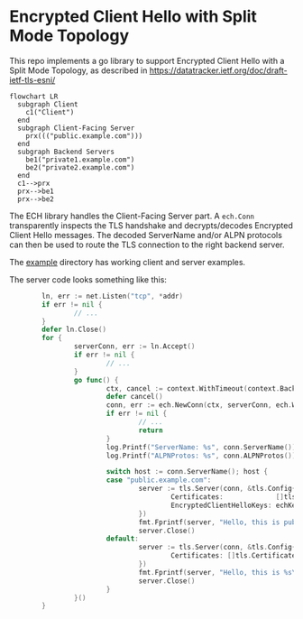 # Encrypted Client Hello with Split Mode Topology

This repo implements a go library to support Encrypted Client Hello with a Split Mode Topology, as described in https://datatracker.ietf.org/doc/draft-ietf-tls-esni/

```mermaid
flowchart LR
  subgraph Client
    c1("Client")
  end
  subgraph Client-Facing Server
    prx((("public.example.com")))
  end
  subgraph Backend Servers
    be1("private1.example.com")
    be2("private2.example.com")
  end
  c1-->prx
  prx-->be1
  prx-->be2
```

The ECH library handles the Client-Facing Server part. A `ech.Conn` transparently inspects the TLS handshake and decrypts/decodes Encrypted Client Hello messages. The decoded ServerName and/or ALPN protocols can then be used to route the TLS connection to the right backend server.

The [example](https://github.com/c2FmZQ/ech/tree/main/example) directory has working client and server examples.

The server code looks something like this:
```go
        ln, err := net.Listen("tcp", *addr)
        if err != nil {
                // ...
        }
        defer ln.Close()
        for {
                serverConn, err := ln.Accept()
                if err != nil {
                        // ...
                }
                go func() {
                        ctx, cancel := context.WithTimeout(context.Background(), 5*time.Second)
                        defer cancel()
                        conn, err := ech.NewConn(ctx, serverConn, ech.WithKeys(echKeys))
                        if err != nil {
                                // ...
                                return
                        }
                        log.Printf("ServerName: %s", conn.ServerName())
                        log.Printf("ALPNProtos: %s", conn.ALPNProtos())

                        switch host := conn.ServerName(); host {
                        case "public.example.com":
                                server := tls.Server(conn, &tls.Config{
                                        Certificates:             []tls.Certificate{tlsCert},
                                        EncryptedClientHelloKeys: echKeys,
                                })
                                fmt.Fprintf(server, "Hello, this is public.example.com\n")
                                server.Close()
                        default:
                                server := tls.Server(conn, &tls.Config{
                                        Certificates: []tls.Certificate{tlsCert},
                                })
                                fmt.Fprintf(server, "Hello, this is %s\n", host)
                                server.Close()
                        }
                }()
        }
```
